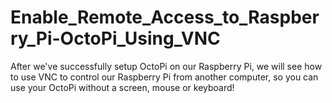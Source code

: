 # Enable_Remote_Access_to_Raspberry_Pi-OctoPi_Using_VNC
After we've successfully setup OctoPi on our Raspberry Pi, we will see how to use VNC to control our Raspberry Pi from another computer, so you can use your OctoPi without a screen, mouse or keyboard!
